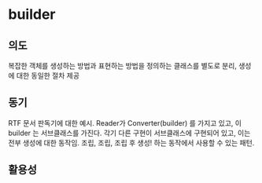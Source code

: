 # builder

## 의도
 복잡한 객체를 생성하는 방법과 표현하는 방법을 정의하는 클래스를 별도로 분리, 생성에 대한 동일한 절차 제공

## 동기
 RTF 문서 판독기에 대한 예시. Reader가 Converter(builder) 를 가지고 있고, 이 builder 는 서브클래스를 가진다.
 각기 다른 구현이 서브클래스에 구현되어 있고, 이는 전부 생성에 대한 동작임. 조립, 조립, 조립 후 생성! 하는 동작에서
 사용할 수 있는 패턴.

## 활용성
